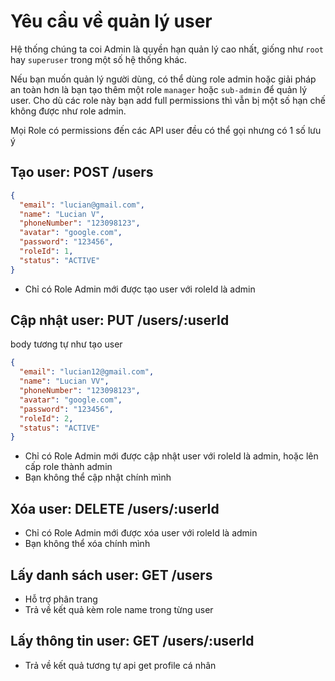 # Yêu cầu về quản lý user

Hệ thống chúng ta coi Admin là quyền hạn quản lý cao nhất, giống như `root` hay `superuser` trong một số hệ thống khác.

Nếu bạn muốn quản lý người dùng, có thể dùng role admin hoặc giải pháp an toàn hơn là bạn tạo thêm một role `manager` hoặc `sub-admin` để quản lý user. Cho dù các role này bạn add full permissions thì vẫn bị một số hạn chế không được như role admin.

Mọi Role có permissions đến các API user đều có thể gọi nhưng có 1 số lưu ý

## Tạo user: POST /users

```json
{
  "email": "lucian@gmail.com",
  "name": "Lucian V",
  "phoneNumber": "123098123",
  "avatar": "google.com",
  "password": "123456",
  "roleId": 1,
  "status": "ACTIVE"
}
```

- Chỉ có Role Admin mới được tạo user với roleId là admin

## Cập nhật user: PUT /users/:userId

body tương tự như tạo user

```json
{
  "email": "lucian12@gmail.com",
  "name": "Lucian VV",
  "phoneNumber": "123098123",
  "avatar": "google.com",
  "password": "123456",
  "roleId": 2,
  "status": "ACTIVE"
}
```

- Chỉ có Role Admin mới được cập nhật user với roleId là admin, hoặc lên cấp role thành admin
- Bạn không thể cập nhật chính mình

## Xóa user: DELETE /users/:userId

- Chỉ có Role Admin mới được xóa user với roleId là admin
- Bạn không thể xóa chính mình

## Lấy danh sách user: GET /users

- Hỗ trợ phân trang
- Trả về kết quả kèm role name trong từng user

## Lấy thông tin user: GET /users/:userId

- Trả về kết quả tương tự api get profile cá nhân
